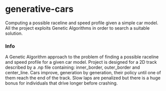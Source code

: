 # generative-cars

Computing a possible raceline and speed profile given a simple car model. All the project exploits Genetic Algorithms in order to search a suitable solution.

### Info

A Genetic Algorithm approach to the problem of finding a possible raceline and speed profile for a given car model. Project is designed for a 2D track described by a .np file containing: inner_border, outer_border and center_line. Cars improve, generation by generation, their policy until one of them reach the end of the track. Slow laps are penalized but there is a huge bonus for individuals that drive longer before crashing.
